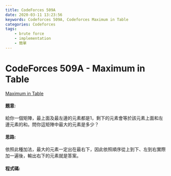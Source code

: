 ```yaml
---
title: CodeForces 509A
date: 2020-03-11 13:23:56
keywords: Codeforces 509A, Codeforces Maximum in Table
categories: Codeforces
tags:
    - brute force
    - implementation
    - 簡單
---
```

# CodeForces 509A - Maximum in Table
[Maximum in Table](https://codeforces.com/problemset/problem/509/A)


#### 題意:
給你一個矩陣，最上面及最左邊的元素都是1，剩下的元素會等於該元素上面和左邊元素的和。問你這矩陣中最大的元素是多少？
<!-- more -->
#### 思路:
依照此種加法，最大的元素一定出在最右下，因此依照順序從上到下、左到右實際加一遍後，輸出右下的元素就是答案。

#### 程式碼:
<script src="https://gist.github.com/Daviswww/06980227327d9159c2d37e937923aa78.js"></script>